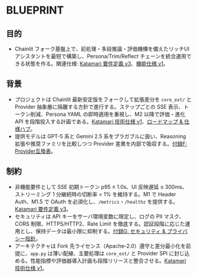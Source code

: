 # BLUEPRINT

## 目的
- Chainlit フォーク基盤上で、前処理・多段推論・評価機構を備えたリッチUIアシスタントを最短で構築し、Persona/Trim/Reflect チェーンを統合運用できる状態を作る。関連仕様: [Katamari 要件定義 v3](docs/Katamari_Requirements_v3_ja.md)、[機能仕様 v1](docs/Katamari_Functional_Spec_v1_ja.md)。

## 背景
- プロジェクトは Chainlit 最新安定版をフォークして拡張差分を `core_ext/` と Provider 抽象層に隔離する方針で進行する。ステップごとの SSE 表示、トークン削減、Persona YAML の即時適用を重視し、M2 以降で評価・進化 API を段階投入する計画である。[Katamari 技術仕様 v1](docs/Katamari_Technical_Spec_v1_ja.md)、[ロードマップ & 仕様ハブ](docs/ROADMAP_AND_SPECS.md)。
- 提供モデルは GPT-5 系と Gemini 2.5 系をプラガブルに扱い、Reasoning 拡張や推奨ファミリを比較しつつ Provider 差異を内部で吸収する。[付録F: Provider互換表](docs/addenda/F_Provider_Matrix.md)。

## 制約
- 非機能要件として SSE 初期トークン p95 ≤ 1.0s、UI 反映遅延 ≤ 300ms、ストリーミング 1 分継続時の切断率 < 1% を維持する。M1 で Header Auth、M1.5 で OAuth を必須化し、`/metrics`・`/healthz` を提供する。[Katamari 要件定義 v3](docs/Katamari_Requirements_v3_ja.md)。
- セキュリティは API キーをサーバ環境変数に限定し、ログの PII マスク、CORS 制限、HTTPS/HTTP2、Rate Limit を徹底する。認証段階に応じた運用とし、保持データは最小限に抑制する。[付録G: セキュリティ & プライバシー指針](docs/addenda/G_Security_Privacy.md)。
- アーキテクチャは Fork 先ライセンス（Apache-2.0）遵守と差分最小化を前提に、`app.py` は薄い配線、主要処理は `core_ext/` と Provider SPI に封じ込める。性能指標や評価器導入計画も段階リリースと整合させる。[Katamari 技術仕様 v1](docs/Katamari_Technical_Spec_v1_ja.md)。
